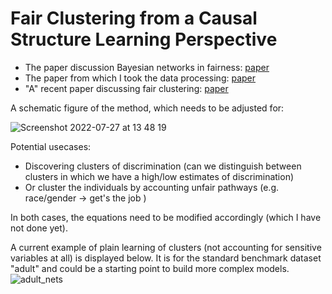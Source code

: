 # Fair Clustering from a Causal Structure Learning Perspective

- The paper discussion Bayesian networks in fairness: [paper](https://arxiv.org/pdf/1907.06430.pdf)
- The paper from which I took the data processing: [paper](https://ojs.aaai.org/index.php/AAAI/article/view/6565)
- "A" recent paper discussing fair clustering: [paper](https://proceedings.neurips.cc/paper/2019/file/fc192b0c0d270dbf41870a63a8c76c2f-Paper.pdf)

A schematic figure of the method, which needs to be adjusted for:

![Screenshot 2022-07-27 at 13 48 19](https://user-images.githubusercontent.com/38718986/181239603-395c5141-599a-4469-8a61-026550c247fc.png)

Potential usecases: 

- Discovering clusters of discrimination (can we distinguish between clusters in which we have a high/low estimates of discrimination)
- Or cluster the individuals by accounting unfair pathways (e.g. race/gender -> get's the job )

In both cases, the equations need to be modified accordingly (which I have not done yet).

A current example of plain learning of clusters (not accounting for sensitive variables at all) is displayed below. It is for the standard benchmark dataset "adult" and could be a starting point to build more complex models.  
![adult_nets](https://user-images.githubusercontent.com/38718986/181243255-4e7ed988-3a23-4560-b9b2-1f87300ea7ad.png)
